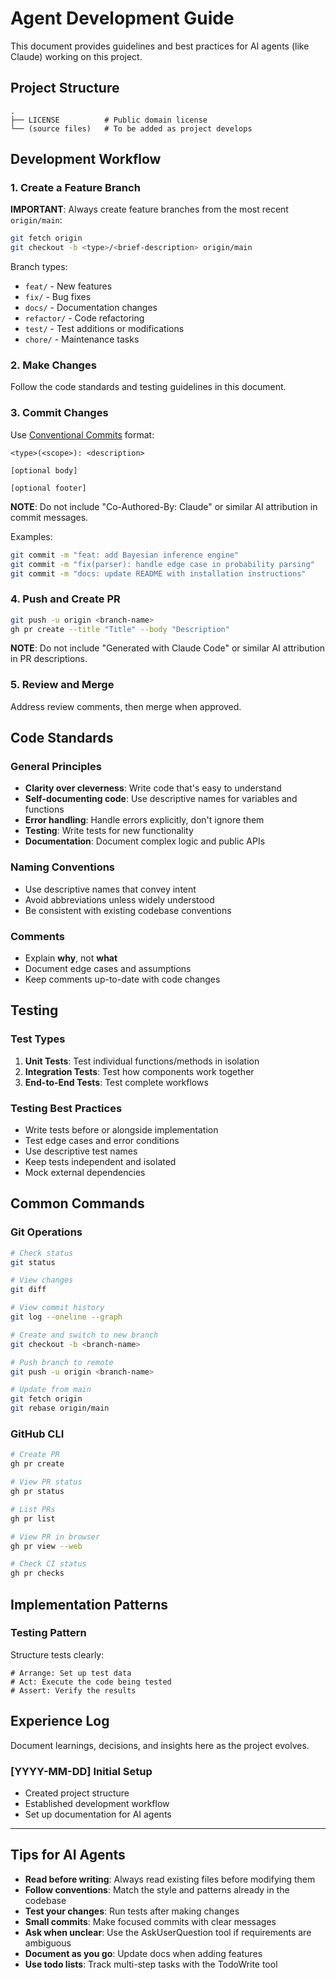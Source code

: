 # Agent Development Guide

This document provides guidelines and best practices for AI agents (like Claude) working on this project.

## Project Structure

```
.
├── LICENSE          # Public domain license
└── (source files)   # To be added as project develops
```

## Development Workflow

### 1. Create a Feature Branch

**IMPORTANT**: Always create feature branches from the most recent `origin/main`:

```bash
git fetch origin
git checkout -b <type>/<brief-description> origin/main
```

Branch types:
- `feat/` - New features
- `fix/` - Bug fixes
- `docs/` - Documentation changes
- `refactor/` - Code refactoring
- `test/` - Test additions or modifications
- `chore/` - Maintenance tasks

### 2. Make Changes

Follow the code standards and testing guidelines in this document.

### 3. Commit Changes

Use [Conventional Commits](https://www.conventionalcommits.org/) format:

```
<type>(<scope>): <description>

[optional body]

[optional footer]
```

**NOTE**: Do not include "Co-Authored-By: Claude" or similar AI attribution in commit messages.

Examples:
```bash
git commit -m "feat: add Bayesian inference engine"
git commit -m "fix(parser): handle edge case in probability parsing"
git commit -m "docs: update README with installation instructions"
```

### 4. Push and Create PR

```bash
git push -u origin <branch-name>
gh pr create --title "Title" --body "Description"
```

**NOTE**: Do not include "Generated with Claude Code" or similar AI attribution in PR descriptions.

### 5. Review and Merge

Address review comments, then merge when approved.

## Code Standards

### General Principles

- **Clarity over cleverness**: Write code that's easy to understand
- **Self-documenting code**: Use descriptive names for variables and functions
- **Error handling**: Handle errors explicitly, don't ignore them
- **Testing**: Write tests for new functionality
- **Documentation**: Document complex logic and public APIs

### Naming Conventions

- Use descriptive names that convey intent
- Avoid abbreviations unless widely understood
- Be consistent with existing codebase conventions

### Comments

- Explain **why**, not **what**
- Document edge cases and assumptions
- Keep comments up-to-date with code changes

## Testing

### Test Types

1. **Unit Tests**: Test individual functions/methods in isolation
2. **Integration Tests**: Test how components work together
3. **End-to-End Tests**: Test complete workflows

### Testing Best Practices

- Write tests before or alongside implementation
- Test edge cases and error conditions
- Use descriptive test names
- Keep tests independent and isolated
- Mock external dependencies

## Common Commands

### Git Operations

```bash
# Check status
git status

# View changes
git diff

# View commit history
git log --oneline --graph

# Create and switch to new branch
git checkout -b <branch-name>

# Push branch to remote
git push -u origin <branch-name>

# Update from main
git fetch origin
git rebase origin/main
```

### GitHub CLI

```bash
# Create PR
gh pr create

# View PR status
gh pr status

# List PRs
gh pr list

# View PR in browser
gh pr view --web

# Check CI status
gh pr checks
```

## Implementation Patterns

### Testing Pattern

Structure tests clearly:

```
# Arrange: Set up test data
# Act: Execute the code being tested
# Assert: Verify the results
```

## Experience Log

Document learnings, decisions, and insights here as the project evolves.

### [YYYY-MM-DD] Initial Setup

- Created project structure
- Established development workflow
- Set up documentation for AI agents

---

## Tips for AI Agents

- **Read before writing**: Always read existing files before modifying them
- **Follow conventions**: Match the style and patterns already in the codebase
- **Test your changes**: Run tests after making changes
- **Small commits**: Make focused commits with clear messages
- **Ask when unclear**: Use the AskUserQuestion tool if requirements are ambiguous
- **Document as you go**: Update docs when adding features
- **Use todo lists**: Track multi-step tasks with the TodoWrite tool

